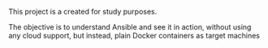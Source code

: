 This project is a created for study purposes.

The objective is to understand Ansible and see it in action, without using any cloud support, but instead, plain Docker containers as target machines
